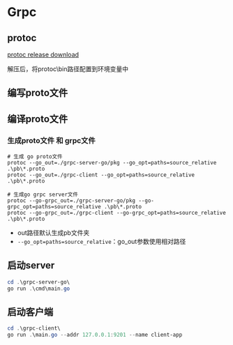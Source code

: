 # Grpc

## protoc

[protoc release download](https://github.com/protocolbuffers/protobuf/releases)

解压后，将protoc\bin路径配置到环境变量中

## 编写proto文件


## 编译proto文件

### 生成proto文件 和 grpc文件
```shell
# 生成 go proto文件
protoc --go_out=./grpc-server-go/pkg --go_opt=paths=source_relative .\pb\*.proto
protoc --go_out=./grpc-client --go_opt=paths=source_relative .\pb\*.proto

# 生成go grpc server文件
protoc --go-grpc_out=./grpc-server-go/pkg --go-grpc_opt=paths=source_relative .\pb\*.proto
protoc --go-grpc_out=./grpc-client --go-grpc_opt=paths=source_relative .\pb\*.proto
```
- out路径默认生成pb文件夹
- `--go_opt=paths=source_relative`：go_out参数使用相对路径


## 启动server

```PowerShell
cd .\grpc-server-go\
go run .\cmd\main.go
```

## 启动客户端

```PowerShell
cd .\grpc-client\
go run .\main.go --addr 127.0.0.1:9201 --name client-app
```